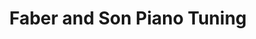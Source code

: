 ---
title: "Faber and Son Piano Tuning"
url: /tempe/faber-and-son-piano-tuning/
shop: musical instrument
---